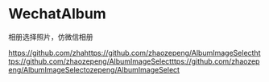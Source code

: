 # WechatAlbum
相册选择照片，仿微信相册

https://github.com/zhahttps://github.com/zhaozepeng/AlbumImageSelecthttps://github.com/zhaozepeng/AlbumImageSelectttps://github.com/zhaozepeng/AlbumImageSelectozepeng/AlbumImageSelect
